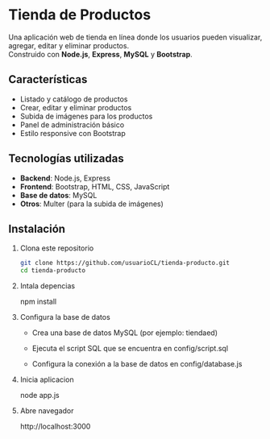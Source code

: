 # Tienda de Productos

Una aplicación web de tienda en línea donde los usuarios pueden visualizar, agregar, editar y eliminar productos.  
Construido con **Node.js**, **Express**, **MySQL** y **Bootstrap**.

## Características

- Listado y catálogo de productos
- Crear, editar y eliminar productos
- Subida de imágenes para los productos
- Panel de administración básico
- Estilo responsive con Bootstrap

## Tecnologías utilizadas

- **Backend**: Node.js, Express
- **Frontend**: Bootstrap, HTML, CSS, JavaScript
- **Base de datos**: MySQL
- **Otros**: Multer (para la subida de imágenes)

##  Instalación

1. Clona este repositorio  
   ```bash
   git clone https://github.com/usuarioCL/tienda-producto.git
   cd tienda-producto

2. Intala depencias

    npm install

3. Configura la base de datos

    * Crea una base de datos MySQL (por ejemplo: tiendaed)

    * Ejecuta el script SQL que se encuentra en config/script.sql

    * Configura la conexión a la base de datos en config/database.js

4. Inicia aplicacion 

    node app.js

5. Abre navegador

    http://localhost:3000

